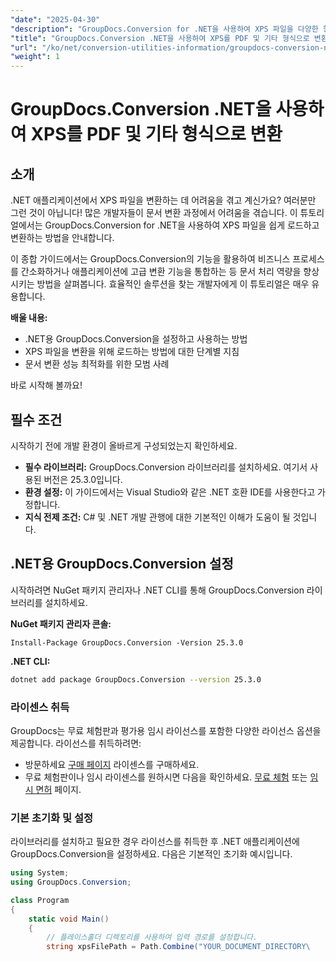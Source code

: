 ```yaml
---
"date": "2025-04-30"
"description": "GroupDocs.Conversion for .NET을 사용하여 XPS 파일을 다양한 형식으로 손쉽게 변환하는 방법을 알아보세요. 이 가이드를 따라 애플리케이션에 원활하게 통합하세요."
"title": "GroupDocs.Conversion .NET을 사용하여 XPS를 PDF 및 기타 형식으로 변환"
"url": "/ko/net/conversion-utilities-information/groupdocs-conversion-net-xps-file-conversion/"
"weight": 1
---
```


# GroupDocs.Conversion .NET을 사용하여 XPS를 PDF 및 기타 형식으로 변환

## 소개

.NET 애플리케이션에서 XPS 파일을 변환하는 데 어려움을 겪고 계신가요? 여러분만 그런 것이 아닙니다! 많은 개발자들이 문서 변환 과정에서 어려움을 겪습니다. 이 튜토리얼에서는 GroupDocs.Conversion for .NET을 사용하여 XPS 파일을 쉽게 로드하고 변환하는 방법을 안내합니다.

이 종합 가이드에서는 GroupDocs.Conversion의 기능을 활용하여 비즈니스 프로세스를 간소화하거나 애플리케이션에 고급 변환 기능을 통합하는 등 문서 처리 역량을 향상시키는 방법을 살펴봅니다. 효율적인 솔루션을 찾는 개발자에게 이 튜토리얼은 매우 유용합니다.

**배울 내용:**
- .NET용 GroupDocs.Conversion을 설정하고 사용하는 방법
- XPS 파일을 변환을 위해 로드하는 방법에 대한 단계별 지침
- 문서 변환 성능 최적화를 위한 모범 사례

바로 시작해 볼까요!

## 필수 조건

시작하기 전에 개발 환경이 올바르게 구성되었는지 확인하세요.

- **필수 라이브러리:** GroupDocs.Conversion 라이브러리를 설치하세요. 여기서 사용된 버전은 25.3.0입니다.
- **환경 설정:** 이 가이드에서는 Visual Studio와 같은 .NET 호환 IDE를 사용한다고 가정합니다.
- **지식 전제 조건:** C# 및 .NET 개발 관행에 대한 기본적인 이해가 도움이 될 것입니다.

## .NET용 GroupDocs.Conversion 설정

시작하려면 NuGet 패키지 관리자나 .NET CLI를 통해 GroupDocs.Conversion 라이브러리를 설치하세요.

**NuGet 패키지 관리자 콘솔:**
```shell
Install-Package GroupDocs.Conversion -Version 25.3.0
```

**\.NET CLI:**
```bash
dotnet add package GroupDocs.Conversion --version 25.3.0
```

### 라이센스 취득

GroupDocs는 무료 체험판과 평가용 임시 라이선스를 포함한 다양한 라이선스 옵션을 제공합니다. 라이선스를 취득하려면:
- 방문하세요 [구매 페이지](https://purchase.groupdocs.com/buy) 라이센스를 구매하세요.
- 무료 체험판이나 임시 라이센스를 원하시면 다음을 확인하세요. [무료 체험](https://releases.groupdocs.com/conversion/net/) 또는 [임시 면허](https://purchase.groupdocs.com/temporary-license/) 페이지.

### 기본 초기화 및 설정

라이브러리를 설치하고 필요한 경우 라이선스를 취득한 후 .NET 애플리케이션에 GroupDocs.Conversion을 설정하세요. 다음은 기본적인 초기화 예시입니다.

```csharp
using System;
using GroupDocs.Conversion;

class Program
{
    static void Main()
    {
        // 플레이스홀더 디렉토리를 사용하여 입력 경로를 설정합니다.
        string xpsFilePath = Path.Combine("YOUR_DOCUMENT_DIRECTORY\